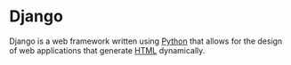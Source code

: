 # Django





Django is a web framework written using [Python](/wiki/Python) that allows for the design of web applications that generate [HTML](/wiki/HTML) dynamically.























































































